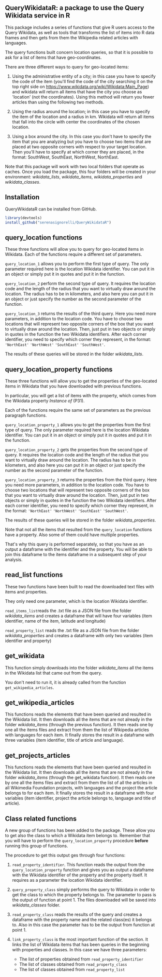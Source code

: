 
QueryWikidataR: a package to use the Query Wikidata service in R
----------------------------------------------------------------

This package includes a series of functions that give R users access to the Query Wikidata, as well as tools that transforms the list of items into R data frames and then gets from them the Wikipedia related articles with languages.

The query functions built concern location queries, so that it is possible to ask for a list of items that have geo-coordinates.

There are three different ways to query for geo-located items:

1.  Using the administrative entity of a city; in this case you have to specify the code of the item (you'll find the code of the city searching it on the top right side on <https://www.wikidata.org/wiki/Wikidata:Main_Page>) and wikidata will return all items that have the city you choose as 'location' (not the coordinates). Using this method will return you fewer articles than using the following two methods.

2.  Using the radius around the location; in this case you have to specify the item of the location and a radius in km. Wikidata will return all items that fall into the circle with center the coordinates of the chosen location.

3.  Using a box around the city. In this case you don't have to specify the item that you are analyzing but you have to choose two items that are placed at two opposite corners with respect to your target location. Then you'll have to specify at which corner they are placed, in the format: SouthWest, SouthEast, NorthWest, NorthEast.

Note that this package will work with two local folders that operate as caches. Once you load the package, this four folders will be created in your environment: *wikidata\_lists*, *wikidata\_items*, *wikidata\_properties* and *wikidata\_classes*.

Installation
------------

QueryWikidataR can be installed from GitHub.

``` r
library(devtools)
install_github("serenasignorelli/QueryWikidataR") 
```

query\_location functions
-------------------------

These three functions will allow you to query for geo-located items in Wikidata. Each of the functions require a different set of parameters.

`query_location_1` allows you to perform the first type of query. The only parameter required here is the location Wikidata identifier. You can put it in an object or simply put it in quotes and put it in the function.

`query_location_2` perform the second type of query. It requires the location code and the length of the radius that you want to virtually draw around the location. The radius has to be in kilometers, and also here you can put it in an object or just specify the number as the second parameter of the function.

`query_location_3` returns the results of the third query. Here you need more parameters, in addition to the location code. You have to choose two locations that will represent two opposite corners of the box that you want to virtually draw around the location. Then, just put in two objects or simply in quotes in the function the two Wikidata identifiers. After each corner identifier, you need to specify which corner they represent, in the format: `'NorthEast'` `'NorthWest'` `'SouthEast'` `'SouthWest'`.

The results of these queries will be stored in the folder *wikidata\_lists*.

query\_location\_property functions
-----------------------------------

These three functions will allow you to get the properties of the geo-located items in Wikidata that you have downloaded with previous functions.

In particular, you will get a list of items with the property, which comes from the Wikidata property *Instance of* (P31).

Each of the functions require the same set of parameters as the previous paragraph functions.

`query_location_property_1` allows you to get the properties from the first type of query. The only parameter required here is the location Wikidata identifier. You can put it in an object or simply put it in quotes and put it in the function.

`query_location_property_2` gets the properties from the second type of query. It requires the location code and the length of the radius that you want to virtually draw around the location. The radius has to be in kilometers, and also here you can put it in an object or just specify the number as the second parameter of the function.

`query_location_property_3` returns the properties from the third query. Here you need more parameters, in addition to the location code. You have to choose two locations that will represent two opposite corners of the box that you want to virtually draw around the location. Then, just put in two objects or simply in quotes in the function the two Wikidata identifiers. After each corner identifier, you need to specify which corner they represent, in the format: `'NorthEast'` `'NorthWest'` `'SouthEast'` `'SouthWest'`.

The results of these queries will be stored in the folder *wikidata\_properties*.

Note that not all the items that resulted from the `query_location` functions have a property. Also some of them could have multiple properties.

That's why this query is performed separately, so that you have as an output a dataframe with the identifier and the property. You will be able to join this dataframe to the items dataframe in a subsequent step of your analysis.

read\_list functions
--------------------

These two functions have been built to read the downloaded text files with items and properties.

They only need one parameter, which is the location Wikidata identifier.

`read_items_list`reads the .txt file as a JSON file from the folder *wikidata\_items* and creates a dataframe that will have four variables (item identifier, name of the item, latitude and longitude)

`read_property_list` reads the .txt file as a JSON file from the folder *wikidata\_properties* and creates a dataframe with only two variables (item identifier and property)

get\_wikidata
-------------

This function simply downloads into the folder *wikidata\_items* all the items in the Wikidata list that came out from the query.

You don't need to run it, it is already called from the function `get_wikipedia_articles`.

get\_wikipedia\_articles
------------------------

This functions reads the elements that have been queried and resulted in the Wikidata list. It then downloads all the items that are not already in the folder *wikidata\_items* (through the previous function). It then reads one by one all the items files and extract from them the list of Wikipedia articles with languages for each item. It finally stores the result in a dataframe with three variables (item identifier, title of article and language).

get\_projects\_articles
-----------------------

This functions reads the elements that have been queried and resulted in the Wikidata list. It then downloads all the items that are not already in the folder *wikidata\_items* (through the get\_wikidata function). It then reads one by one all the items files and extract from them the list of all the articles in all Wikimedia Foundation projects, with languages and the project the article belongs to for each item. It finally stores the result in a dataframe with four variables (item identifier, project the article belongs to, language and title of article).

Class related functions
-----------------------

A new group of functions has been added to the package. These allow you to get also the class to which a Wikidata item belongs to. Remember that you will have to perform the `query_location_property` procedure **before** running this group of functions.

The procedure to get this output ges through four functions:

1.  `read_property_identifier`. This function reads the output from the `query_location_property` function and gives you as output a dataframe with the Wikidata identifier of the property and the property itself. It requires as a parameter the location Wikidata identifier.

2.  `query_property_class` simply performs the query to Wikidata in order to get the class to which the property belongs to. The parameter to pass is the output of function at point 1. The files downloaded will be saved into *wikidata\_classes* folder.

3.  `read_property_class` reads the results of the query and creates a dataframe with the property name and the related class(es) it belongs to. Also in this case the parameter has to be the output from function at point 1.

4.  `link_property_class` is the most important function of the section. It links the list of Wikidata items that has been queries in the beginning with properties and classes. In this case we have three parameters:
    -   The list of properties obtained from `read_property_identifier`
    -   The list of classes obtained from `read_property_class`
    -   The list of classes obtained from `read_property_list`
